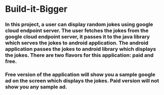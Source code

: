 # Build-it-Bigger
### In this project, a user can display random jokes using google cloud endpoint server. The user fetches the jokes from the google cloud endpoint server, it passes it to the java library which serves the jokes to android application. The android application passes the jokes to android library which displays the jokes. There are two flavors for this application: paid and free.
### Free version of the application will show you a sample google ad on the screen which displays the jokes. Paid version will not show you any sample ad. 

